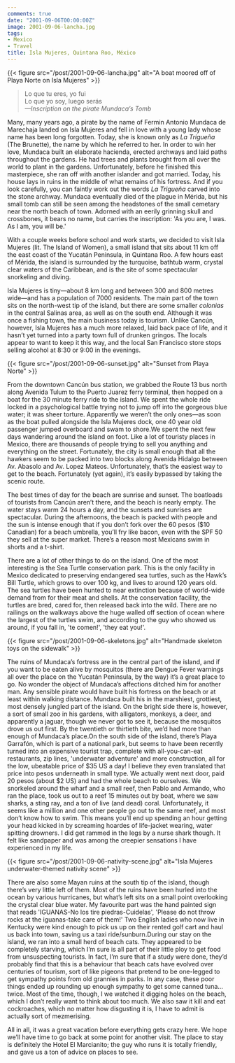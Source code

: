 ```yaml
---
comments: true
date: "2001-09-06T00:00:00Z"
image: 2001-09-06-lancha.jpg
tags:
- Mexico
- Travel
title: Isla Mujeres, Quintana Roo, México
---
```


{{< figure src="/post/2001-09-06-lancha.jpg"
    alt="A boat moored off of Playa Norte on Isla Mujeres" >}}

> Lo que tu eres, yo fui  
> Lo que yo soy, luego serás  
> _—Inscription on the pirate Mundaca’s Tomb_
<!--more-->

Many, many years ago, a pirate by the name of Fermin Antonio Mundaca de
Marechaja landed on Isla Mujeres and fell in love with a young lady whose name
has been long forgotten. Today, she is known only as *La Trigueña* (The
Brunette), the name by which he referred to her. In order to win her love,
Mundaca built an elaborate hacienda, erected archways and laid paths throughout
the gardens. He had trees and plants brought from all over the world to plant
in the gardens. Unfortunately, before he finished this masterpiece, she ran off
with another islander and got married. Today, his house lays in ruins in the
middle of what remains of his fortress. And if you look carefully, you can
faintly work out the words *La Trigueña* carved into the stone archway. Mundaca
eventually died of the plague in Mérida, but his small tomb can still be seen
among the headstones of the small cemetary near the north beach of town.
Adorned with an eerily grinning skull and crossbones, it bears no name, but
carries the inscription: 'As you are, I was. As I am, you will be.'

With a couple weeks before school and work starts, we decided to visit Isla
Mujeres (lit. The Island of Women), a small island that sits about 11 km off
the east coast of the Yucatán Peninsula, in Quintana Roo. A few hours east of
Mérida, the island is surrounded by the turquoise, bathtub warm, crystal clear
waters of the Caribbean, and is the site of some spectacular snorkeling and
diving.

Isla Mujeres is tiny—about 8 km long and between 300 and 800 metres wide—and
has a population of 7000 residents. The main part of the town sits on the
north-west tip of the island, but there are some smaller *colonias* in the
central Salinas area, as well as on the south end. Although it was once a
fishing town, the main business today is tourism. Unlike Cancún, however, Isla
Mujeres has a much more relaxed, laid back pace of life, and it hasn’t yet
turned into a party town full of drunken gringos. The locals appear to want to
keep it this way, and the local San Francisco store stops selling alcohol at
8:30 or 9:00 in the evenings.

{{< figure src="/post/2001-09-06-sunset.jpg" alt="Sunset from Playa Norte" >}}

From the downtown Cancún bus station, we grabbed the Route 13 bus north along
Avenida Tulum to the Puerto Juarez ferry terminal, then hopped on a boat for
the 30 minute ferry ride to the island. We spent the whole ride locked in a
psychological battle trying not to jump off into the gorgeous blue water; it
was sheer torture. Apparently we weren’t the only ones—as soon as the boat
pulled alongside the Isla Mujeres dock, one 40 year old passenger jumped
overboard and swam to shore.We spent the next few days wandering around the
island on foot. Like a lot of touristy places in Mexico, there are thousands of
people trying to sell you anything and everything on the street. Fortunately,
the city is small enough that all the hawkers seem to be packed into two blocks
along Avenida Hidalgo between Av. Abasolo and Av. Lopez Mateos. Unfortunately,
that’s the easiest way to get to the beach. Fortunately (yet again), it’s
easily bypassed by taking the scenic route.

The best times of day for the beach are sunrise and sunset. The boatloads of
tourists from Cancún aren’t there, and the beach is nearly empty. The water
stays warm 24 hours a day, and the sunsets and sunrises are spectacular. During
the afternoons, the beach is packed with people and the sun is intense enough
that if you don’t fork over the 60 pesos ($10 Canadian) for a beach umbrella,
you’ll fry like bacon, even with the SPF 50 they sell at the super market.
There’s a reason most Mexicans swim in shorts and a t-shirt.

There are a lot of other things to do on the island. One of the most
interesting is the Sea Turtle conservation park. This is the only facility in
Mexico dedicated to preserving endangered sea turtles, such as the Hawk’s Bill
Turtle, which grows to over 100 kg, and lives to around 120 years old. The sea
turtles have been hunted to near extinction because of world-wide demand from
for their meat and shells. At the conservation facility, the turtles are bred,
cared for, then released back into the wild. There are no railings on the
walkways above the huge walled off section of ocean where the largest of the
turtles swim, and according to the guy who showed us around, if you fall in,
'te comen!', 'they eat you!'.

{{< figure src="/post/2001-09-06-skeletons.jpg"
    alt="Handmade skeleton toys on the sidewalk" >}}

The ruins of Mundaca’s fortress are in the central part of the island, and if
you want to be eaten alive by mosquitos (there are Dengue Fever warnings all
over the place on the Yucatán Peninsula, by the way) it’s a great place to go.
No wonder the object of Mundaca’s affections ditched him for another man. Any
sensible pirate would have built his fortress on the beach or at least within
walking distance. Mundaca built his in the marshiest, grottiest, most densely
jungled part of the island. On the bright side there is, however, a sort of
small zoo in his gardens, with alligators, monkeys, a deer, and apparently a
jaguar, though we never got to see it, because the mosquitos drove us out
first. By the twentieth or thirtieth bite, we’d had more than enough of
Mundaca’s place.On the south side of the island, there’s Playa Garrafón, which
is part of a national park, but seems to have been recently turned into an
expensive tourist trap, complete with all-you-can-eat restaurants, zip lines,
'underwater adventure' and more construction, all for the low, ubeatable price
of $35 US a day! I believe they even translated that price into pesos
underneath in small type. We actually went next door, paid 20 pesos (about $2
US) and had the whole beach to ourselves. We snorkeled around the wharf and a
small reef, then Pablo and Armando, who ran the place, took us out to a reef 15
minutes out by boat, where we saw sharks, a sting ray, and a ton of live (and
dead) coral. Unfortunately, it seems like a million and one other people go out
to the same reef, and most don’t know how to swim. This means you’ll end up
spending an hour getting your head kicked in by screaming hoardes of
life-jacket wearing, water spitting drowners. I did get rammed in the legs by a
nurse shark though. It felt like sandpaper and was among the creepier
sensations I have experienced in my life.

{{< figure src="/post/2001-09-06-nativity-scene.jpg"
    alt="Isla Mujeres underwater-themed nativity scene" >}}

There are also some Mayan ruins at the south tip of the island, though there’s
very little left of them. Most of the ruins have been hurled into the ocean by
various hurricanes, but what’s left sits on a small point overlooking the
crystal clear blue water. My favourite part was the hand painted sign that
reads 'IGUANAS-No los tire piedras-Cuidelas', 'Please do not throw rocks at
the iguanas-take care of them!' Two English ladies who now live in Kentucky
were kind enough to pick us up on their rented golf cart and haul us back into
town, saving us a taxi ride/sunburn.During our stay on the island, we ran into
a small herd of beach cats. They appeared to be completely starving, which I’m
sure is all part of their little ploy to get food from unsuspecting tourists.
In fact, I’m sure that if a study were done, they’d probably find that this is
a behaviour that beach cats have evolved over centuries of tourism, sort of
like pigeons that pretend to be one-legged to get sympathy points from old
grannies in parks. In any case, these poor things ended up rounding up enough
sympathy to get some canned tuna… twice. Most of the time, though, I we watched
it digging holes on the beach, which I don’t really want to think about too
much. We also saw it kill and eat cockroaches, which no matter how disgusting
it is, I have to admit is actually sort of mezmerising.

All in all, it was a great vacation before everything gets crazy here. We hope
we’ll have time to go back at some point for another visit. The place to stay
is definitely the Hotel El Marcianito; the guy who runs it is totally friendly,
and gave us a ton of advice on places to see.
